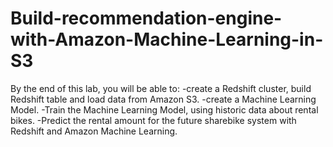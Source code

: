 # Build-recommendation-engine-with-Amazon-Machine-Learning-in-S3

By the end of this lab, you will be able to:
  -create a Redshift cluster, build Redshift table and load data from Amazon S3.
  -create a Machine Learning Model.
  -Train the Machine Learning Model, using historic data about rental bikes.
  -Predict the rental amount for the future sharebike system with Redshift and Amazon Machine Learning.
